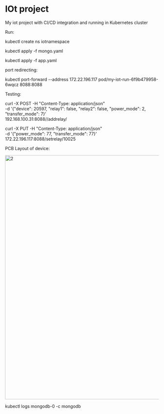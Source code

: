 # IOt project

My iot project with CI/CD integration and running in Kubernetes cluster

Run:

kubectl create ns iotnamespace

kubectl apply -f mongo.yaml

kubectl apply -f app.yaml

port redirecting:

kubectl port-forward --address 172.22.196.117 pod/my-iot-run-6f9b479958-6wqcz 8088:8088

Testing:

curl -X POST -H "Content-Type: application/json" \
    -d '{"device": 20597, "relay1": false, "relay2": false, "power_mode": 2, "transfer_mode": 7}' \
    192.168.100.31:8088//addrelay/
    
curl -X PUT -H "Content-Type: application/json" \
    -d '{"power_mode": 77, "transfer_mode": 77}' \
    172.22.196.117:8088/setrelay/10025

PCB Layout of device:

<img width="799" alt="2" src="https://user-images.githubusercontent.com/64518378/125844978-dd35f54c-6c29-42c0-bfd5-5ef47cc1e5ab.png">


kubectl logs mongodb-0 -c mongodb